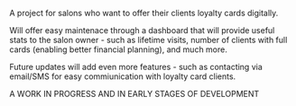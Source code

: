 A project for salons who want to offer their clients loyalty cards digitally.

Will offer easy maintenace through a dashboard that will provide useful stats to the salon owner - such as lifetime visits, number of clients with full cards (enabling better financial planning), and much more.

Future updates will add even more features - such as contacting via email/SMS for easy commiunication with loyalty card clients.

A WORK IN PROGRESS AND IN EARLY STAGES OF DEVELOPMENT